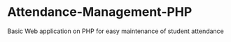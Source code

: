 # Attendance-Management-PHP
Basic Web application on PHP for easy maintenance of student attendance
